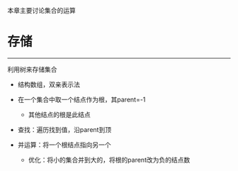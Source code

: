 
本章主要讨论集合的运算

# 存储
---
利用树来存储集合
- 结构数组，双亲表示法
- 在一个集合中取一个结点作为根，其parent=-1
	- 其他结点的根是此结点



- 查找：遍历找到值，沿parent到顶
- 并运算：将一个根结点指向另一个
	- 优化：将小的集合并到大的，将根的parent改为负的结点数